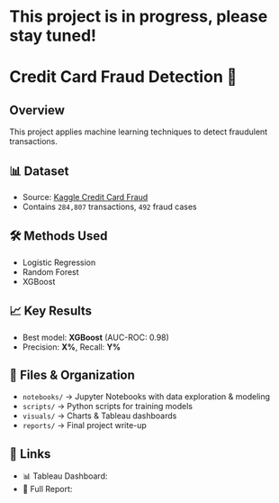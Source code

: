 # This project is in progress, please stay tuned!
# Credit Card Fraud Detection 🚀  
## Overview  
This project applies machine learning techniques to detect fraudulent transactions.  

## 📊 Dataset  
- Source: [Kaggle Credit Card Fraud](https://www.kaggle.com/datasets/mlg-ulb/creditcardfraud)  
- Contains `284,807` transactions, `492` fraud cases  

## 🛠️ Methods Used  
- Logistic Regression  
- Random Forest  
- XGBoost  

## 📈 Key Results  
- Best model: **XGBoost** (AUC-ROC: 0.98)  
- Precision: **X%**, Recall: **Y%**  

## 📂 Files & Organization  
- `notebooks/` → Jupyter Notebooks with data exploration & modeling  
- `scripts/` → Python scripts for training models  
- `visuals/` → Charts & Tableau dashboards  
- `reports/` → Final project write-up  

## 🔗 Links  
- 📊 Tableau Dashboard:
- 📑 Full Report:
